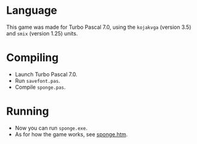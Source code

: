 # Language

This game was made for Turbo Pascal 7.0, using the `kojakvga` (version 3.5) and
`smix` (version 1.25) units.

# Compiling

* Launch Turbo Pascal 7.0.
* Run `savefont.pas`.
* Compile `sponge.pas`.

# Running

* Now you can run `sponge.exe`.
* As for how the game works, see [sponge.htm](sponge.htm).
